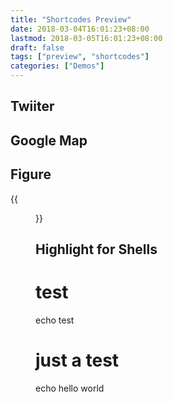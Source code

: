 ```yaml
---
title: "Shortcodes Preview"
date: 2018-03-04T16:01:23+08:00
lastmod: 2018-03-05T16:01:23+08:00
draft: false
tags: ["preview", "shortcodes"]
categories: ["Demos"] 
---
```


## Twiiter




## Google Map




## Figure

{{<figure src="/images/globe.svg" alt="Globe" align="aligncenter" width="300" caption="**Globe**">}}


## Highlight for Shells


# test
echo test
# just a test
echo hello world

